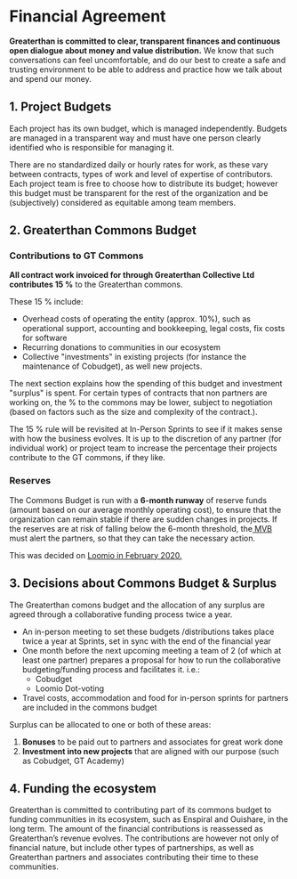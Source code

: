 # Financial Agreement

**Greaterthan is committed to clear, transparent finances and continuous open dialogue about money and value distribution.** We know that such conversations can feel uncomfortable, and do our best to create a safe and trusting environment to be able to address and practice how we talk about and spend our money.

## 1. Project Budgets

Each project has its own budget, which is managed independently. Budgets are managed in a transparent way and must have one person clearly identified who is responsible for managing it.

There are no standardized daily or hourly rates for work, as these vary between contracts, types of work and level of expertise of contributors. Each project team is free to choose how to distribute its budget; however this budget must be transparent for the rest of the organization and be \(subjectively\) considered as equitable among team members.

## 2. Greaterthan Commons Budget 

### Contributions to GT Commons

**All contract work invoiced for through Greaterthan Collective Ltd contributes 15 %** to the Greaterthan commons.

These 15 % include: 

* Overhead costs of operating the entity \(approx. 10%\), such as operational support, accounting and bookkeeping, legal costs, fix costs for software
* Recurring donations to communities in our ecosystem
* Collective "investments" in existing projects \(for instance the maintenance of Cobudget\), as well new projects. 

The next section explains how the spending of this budget and investment "surplus" is spent. For certain types of contracts that non partners are working on, the % to the commons may be lower, subject to negotiation \(based on factors such as the size and complexity of the contract.\).

The 15 % rule will be revisited at In-Person Sprints to see if it makes sense with how the business evolves. It is up to the discretion of any partner \(for individual work\) or project team to increase the percentage their projects contribute to the GT commons, if they like.

### Reserves

The Commons Budget is run with a **6-month runway** of reserve funds \(amount based on our average monthly operating cost\), to ensure that the organization can remain stable if there are sudden changes in projects. If the reserves are at risk of falling below the 6-month threshold, the[ MVB ](people-agreement.md#minimum-viable-board)must alert the partners, so that they can take the necessary action.  

This was decided on [Loomio in February 2020. ](https://www.loomio.org/d/kf0jHFC7/gt-core-budget-discussions-decisions/1)

## 3. Decisions about Commons Budget & Surplus

The Greaterthan comons budget and the allocation of any surplus are agreed through a collaborative funding process twice a year.

* An in-person meeting to set these budgets /distributions takes place twice a year at Sprints, set in sync with the end of the financial year
* One month before the next upcoming meeting a team of 2 \(of which at least one partner\) prepares a proposal for how to run the collaborative budgeting/funding process and facilitates it. i.e.:
  * Cobudget
  * Loomio Dot-voting
* Travel costs, accommodation and food for in-person sprints for partners are included in the commons budget

Surplus can be allocated to one or both of these areas:

1. **Bonuses** to be paid out to partners and associates for great work done
2. **Investment into new projects** that are aligned with our purpose \(such as Cobudget, GT Academy\)

## 4. Funding the ecosystem

Greaterthan is committed to contributing part of its commons budget to funding communities in its ecosystem, such as Enspiral and Ouishare, in the long term. The amount of the financial contributions is reassessed as Greaterthan’s revenue evolves. The contributions are however not only of financial nature, but include other types of partnerships, as well as Greaterthan partners and associates contributing their time to these communities.

